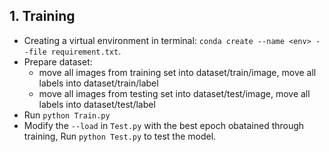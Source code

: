 ## 1. Training
+ Creating a virtual environment in terminal: `conda create --name <env> --file requirement.txt`.
+ Prepare dataset:
  + move all images from training set into dataset/train/image, move all labels into dataset/train/label
  + move all images from testing set into dataset/test/image, move all labels into dataset/test/label
+ Run `python Train.py`
+ Modify the `--load` in `Test.py` with the best epoch obatained through training, Run `python Test.py` to test the model.
